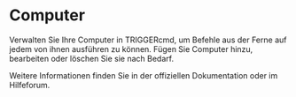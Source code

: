# Computer

Verwalten Sie Ihre Computer in TRIGGERcmd, um Befehle aus der Ferne auf jedem von ihnen ausführen zu können. Fügen Sie Computer hinzu, bearbeiten oder löschen Sie sie nach Bedarf.

Weitere Informationen finden Sie in der offiziellen Dokumentation oder im Hilfeforum.
